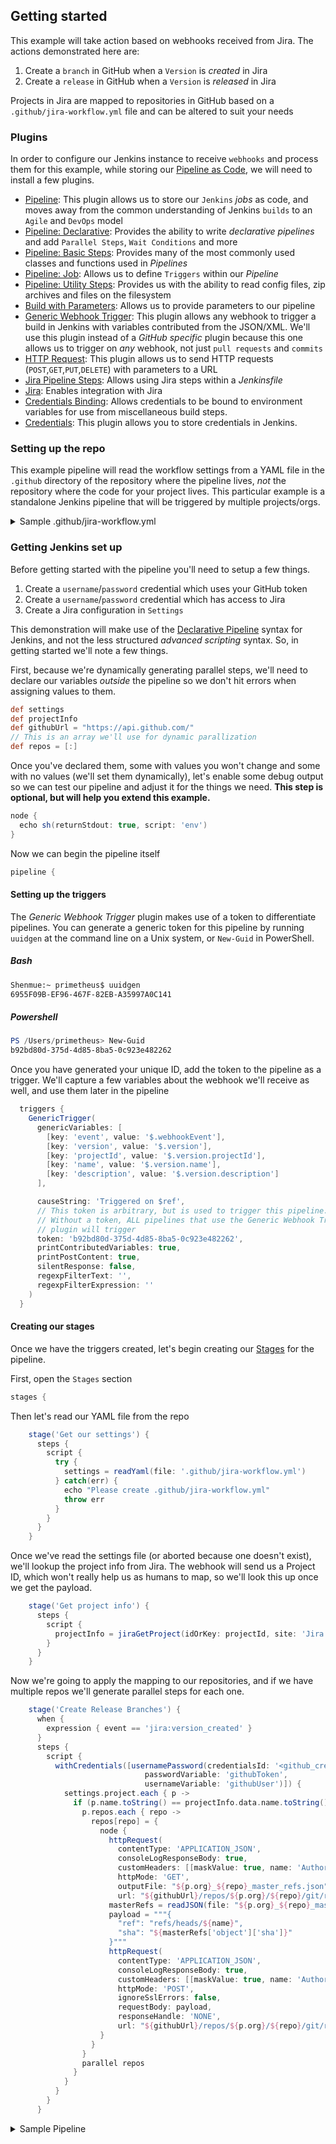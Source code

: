 ## Getting started
This example will take action based on webhooks received from Jira. The actions demonstrated here are:

1. Create a `branch` in GitHub when a `Version` is _created_ in Jira
2. Create a `release` in GitHub when a `Version` is _released_ in Jira

Projects in Jira are mapped to repositories in GitHub based on a `.github/jira-workflow.yml` file and can be altered to suit your needs

### Plugins
In order to configure our Jenkins instance to receive `webhooks` and process them for this example, while storing our [Pipeline as Code](https://jenkins.io/solutions/pipeline), we will need to install a few plugins.

- [Pipeline](https://plugins.jenkins.io/workflow-aggregator): This plugin allows us to store our `Jenkins` _jobs_ as code, and moves away from the common understanding of Jenkins `builds` to an `Agile` and `DevOps` model
- [Pipeline: Declarative](https://plugins.jenkins.io/pipeline-model-definition): Provides the ability to write _declarative pipelines_ and add `Parallel Steps`, `Wait Conditions` and more
- [Pipeline: Basic Steps](https://plugins.jenkins.io/workflow-basic-steps): Provides many of the most commonly used classes and functions used in _Pipelines_
- [Pipeline: Job](https://plugins.jenkins.io/workflow-job): Allows us to define `Triggers` within our _Pipeline_
- [Pipeline: Utility Steps](https://plugins.jenkins.io/pipeline-utility-steps): Provides us with the ability to read config files, zip archives and files on the filesystem
- [Build with Parameters](https://plugins.jenkins.io/build-with-parameters): Allows us to provide parameters to our pipeline
- [Generic Webhook Trigger](https://plugins.jenkins.io/generic-webhook-trigger): This plugin allows any webhook to trigger a build in Jenkins with variables contributed from the JSON/XML. We'll use this plugin instead of a _GitHub specific_ plugin because this one allows us to trigger on _any_ webhook, not just `pull requests` and `commits`
- [HTTP Request](https://plugins.jenkins.io/http_request): This plugin allows us to send HTTP requests (`POST`,`GET`,`PUT`,`DELETE`) with parameters to a URL
- [Jira Pipeline Steps](https://plugins.jenkins.io/jira-steps): Allows using Jira steps within a _Jenkinsfile_
- [Jira](https://plugins.jenkins.io/jira): Enables integration with Jira
- [Credentials Binding](https://plugins.jenkins.io/credentials-binding): Allows credentials to be bound to environment variables for use from miscellaneous build steps.
- [Credentials](https://plugins.jenkins.io/credentials): This plugin allows you to store credentials in Jenkins.

### Setting up the repo

This example pipeline will read the workflow settings from a YAML file in the `.github` directory of the repository where the pipeline lives, _not_ the repository where the code for your project lives. This particular example is a standalone Jenkins pipeline that will be triggered by multiple projects/orgs.

<details><summary>Sample .github/jira-workflow.yml</summary>

```yaml
# The list of Jira projects that we care about 
# will be keys under 'project'
project:
    # The name of the project in Jira, not the key.
    # if we want the key we can certainly update the
    # pipeline to use that instead
  - name: GitHub-Demo
    # The name of the org in GitHub that will be mapped
    # to this project. We cannot use a list here, since
    # we will use a list for the repos
    org: GitHub-Demo
    # A list of repositories that are tied to this project.
    # Each repo here will get a branch matching the version
    repos: 
      - sample-core
      - sample-api
      - sample-ui
```
</details>

### Getting Jenkins set up
Before getting started with the pipeline you'll need to setup a few things.

1. Create a `username`/`password` credential which uses your GitHub token
2. Create a `username`/`password` credential which has access to Jira
3. Create a Jira configuration in `Settings`


This demonstration will make use of the [Declarative Pipeline](https://jenkins.io/doc/book/pipeline/syntax) syntax for Jenkins, and not the less structured _advanced scripting_ syntax. So, in getting started we'll note a few things. 

First, because we're dynamically generating parallel steps, we'll need to declare our variables _outside_ the pipeline so we don't hit errors when assigning values to them.

```groovy
def settings
def projectInfo
def githubUrl = "https://api.github.com/"
// This is an array we'll use for dynamic parallization
def repos = [:]
```

Once you've declared them, some with values you won't change and some with no values (we'll set them dynamically), let's enable some debug output so we can test our pipeline and adjust it for the things we need. **This step is optional, but will help you extend this example.**

```groovy
node {
  echo sh(returnStdout: true, script: 'env')
}
```

Now we can begin the pipeline itself

```groovy
pipeline {
```

#### Setting up the triggers
The *Generic Webhook Trigger* plugin makes use of a token to differentiate pipelines. You can generate a generic token for this pipeline by running `uuidgen` at the command line on a Unix system, or `New-Guid` in PowerShell. 

##### Bash
```bash
Shenmue:~ primetheus$ uuidgen
6955F09B-EF96-467F-82EB-A35997A0C141
```
##### Powershell
```powershell
PS /Users/primetheus> New-Guid
b92bd80d-375d-4d85-8ba5-0c923e482262
```

Once you have generated your unique ID, add the token to the pipeline as a trigger. We'll capture a few variables about the webhook we'll receive as well, and use them later in the pipeline

```groovy
  triggers {
    GenericTrigger(
      genericVariables: [
        [key: 'event', value: '$.webhookEvent'],
        [key: 'version', value: '$.version'],
        [key: 'projectId', value: '$.version.projectId'],
        [key: 'name', value: '$.version.name'],
        [key: 'description', value: '$.version.description']
      ],

      causeString: 'Triggered on $ref',
      // This token is arbitrary, but is used to trigger this pipeline.
      // Without a token, ALL pipelines that use the Generic Webhook Trigger
      // plugin will trigger 
      token: 'b92bd80d-375d-4d85-8ba5-0c923e482262',
      printContributedVariables: true,
      printPostContent: true,
      silentResponse: false,
      regexpFilterText: '',
      regexpFilterExpression: ''
    )
  }
```

#### Creating our stages
Once we have the triggers created, let's begin creating our [Stages](https://jenkins.io/doc/book/pipeline/syntax/#stages) for the pipeline.

First, open the `Stages` section

```groovy
stages {
```

Then let's read our YAML file from the repo

```groovy
    stage('Get our settings') {
      steps {
        script {
          try {
            settings = readYaml(file: '.github/jira-workflow.yml')
          } catch(err) {
            echo "Please create .github/jira-workflow.yml"
            throw err
          }
        }
      }
    }
```

Once we've read the settings file (or aborted because one doesn't exist), we'll lookup the project info from Jira. The webhook will send us a Project ID, which won't really help us as humans to map, so we'll look this up once we get the payload.

```groovy
    stage('Get project info') {
      steps {
        script {
          projectInfo = jiraGetProject(idOrKey: projectId, site: 'Jira')
        }
      }
    }
```

Now we're going to apply the mapping to our repositories, and if we have multiple repos we'll generate parallel steps for each one.

```groovy
    stage('Create Release Branches') {
      when {
        expression { event == 'jira:version_created' }
      }
      steps {
        script {
          withCredentials([usernamePassword(credentialsId: '<github_credentials_id>', 
                              passwordVariable: 'githubToken', 
                              usernameVariable: 'githubUser')]) {
            settings.project.each { p ->
              if (p.name.toString() == projectInfo.data.name.toString()) {
                p.repos.each { repo ->
                  repos[repo] = {
                    node {
                      httpRequest(
                        contentType: 'APPLICATION_JSON',
                        consoleLogResponseBody: true,
                        customHeaders: [[maskValue: true, name: 'Authorization', value: "token ${githubToken}"]],
                        httpMode: 'GET',
                        outputFile: "${p.org}_${repo}_master_refs.json",
                        url: "${githubUrl}/repos/${p.org}/${repo}/git/refs/heads/master")
                      masterRefs = readJSON(file: "${p.org}_${repo}_master_refs.json")
                      payload = """{
                        "ref": "refs/heads/${name}",
                        "sha": "${masterRefs['object']['sha']}"
                      }"""
                      httpRequest(
                        contentType: 'APPLICATION_JSON',
                        consoleLogResponseBody: true,
                        customHeaders: [[maskValue: true, name: 'Authorization', value: "token ${githubToken}"]],
                        httpMode: 'POST',
                        ignoreSslErrors: false,
                        requestBody: payload,
                        responseHandle: 'NONE',
                        url: "${githubUrl}/repos/${p.org}/${repo}/git/refs")
                    }
                  }
                }
                parallel repos
              }
            }
          }
        }
      }
```

<details><summary>Sample Pipeline</summary>

```groovy
// Define variables that we'll set values to later on
// We only need to define the vars we'll use across stages
def settings
def projectInfo
// This is an array we'll use for dynamic parallization
def repos = [:]
def githubUrl = "https://github.example.com/api/v3"
//def githubUrl = "https://api.github.com/"

node {
  // useful debugging info 
  echo sh(returnStdout: true, script: 'env')
}

pipeline {
  // This can run on any agent... we can lock it down to a 
  // particular node if we have multiple nodes, but we won't here
  agent any
  triggers {
    GenericTrigger(
      genericVariables: [
        [key: 'event', value: '$.webhookEvent'],
        [key: 'version', value: '$.version'],
        [key: 'projectId', value: '$.version.projectId'],
        [key: 'name', value: '$.version.name'],
        [key: 'description', value: '$.version.description']
      ],

      causeString: 'Triggered on $ref',
      // This token is arbitrary, but is used to trigger this pipeline.
      // Without a token, ALL pipelines that use the Generic Webhook Trigger
      // plugin will trigger 
      token: '6BE4BF6E-A319-40A8-8FE9-D82AE08ABD03',
      printContributedVariables: true,
      printPostContent: true,
      silentResponse: false,
      regexpFilterText: '',
      regexpFilterExpression: ''
    )
  }
  stages {
    // We'll read our settings in this step
    stage('Get our settings') {
      steps {
        script {
          try {
            settings = readYaml(file: '.github/jira-workflow.yml')
            //sh("echo ${settings.project}")
          } catch(err) {
            echo "Please create .github/jira-workflow.yml"
            throw err
            //currentBuild.result = 'ABORTED'
            //return
            //currentBuild.rawBuild.result = Result.ABORTED //This method requires in-process script approval, but is nicer than what's running currently
          }
        }
      }
    }
    stage('Get project info') {
      steps {
        script {
          //  echo projectId
          projectInfo = jiraGetProject(idOrKey: projectId, site: 'Jira')
          //  echo projectInfo.data.name.toString()
        }
      }
    }
    stage('Create Release Branches') {
      when {
        // Let's only run this stage when we have a 'version created' event
        expression { event == 'jira:version_created' }
      }
      steps {
        script {
          // Specify our credentials to use for the steps
          withCredentials([usernamePassword(credentialsId: '<github_credentials_id>', 
                              passwordVariable: 'githubToken', 
                              usernameVariable: 'githubUser')]) {
            // Loop through our list of Projects in Jira, which will map to Orgs in GitHub.
            // We're assigning it 'p' since 'project' is assigned as part of the YAML structure
            settings.project.each { p ->
              // Only apply this release to the proper Org
              if (p.name.toString() == projectInfo.data.name.toString()) {
                // Loop through each repo in the Org
                p.repos.each { repo ->
                  // Create an array that we will use to dynamically parallelize the 
                  // actions with. 
                  repos[repo] = {
                    node {
                      // Get the master refs to create the branches from
                      httpRequest(
                        contentType: 'APPLICATION_JSON',
                        consoleLogResponseBody: true,
                        customHeaders: [[maskValue: true, name: 'Authorization', value: "token ${githubToken}"]],
                        httpMode: 'GET',
                        outputFile: "${p.org}_${repo}_master_refs.json",
                        url: "${githubUrl}/repos/${p.org}/${repo}/git/refs/heads/master")
                      // Create a variable with the values from the GET response
                      masterRefs = readJSON(file: "${p.org}_${repo}_master_refs.json")
                      // Define the payload for the GitHub API call
                      payload = """{
                        "ref": "refs/heads/${name}",
                        "sha": "${masterRefs['object']['sha']}"
                      }"""
                      // Create the new branches
                      httpRequest(
                        contentType: 'APPLICATION_JSON',
                        consoleLogResponseBody: true,
                        customHeaders: [[maskValue: true, name: 'Authorization', value: "token ${githubToken}"]],
                        httpMode: 'POST',
                        ignoreSslErrors: false,
                        requestBody: payload,
                        responseHandle: 'NONE',
                        url: "${githubUrl}/repos/${p.org}/${repo}/git/refs")
                    }
                  }
                }
                // Execute the API calls simultaneously for each repo in the Org
                parallel repos
              }
            }
          }
        }
      }
    }
    stage('Create Release') {
      when {
        // Let's only run this stage when we have a 'version created' event
        expression { event == 'jira:version_released' }
      }
      steps {
        script {
          // Specify our credentials to use for the steps
          withCredentials([usernamePassword(credentialsId: '<github_credentials_id>', 
                              passwordVariable: 'githubToken', 
                              usernameVariable: 'githubUser')]) {
            // Loop through our list of Projects in Jira, which will map to Orgs in GitHub.
            // We're assigning it 'p' since 'project' is assigned as part of the YAML structure
            settings.project.each { p ->
              // Only apply this release to the proper Org
              if (p.name.toString() == projectInfo.data.name.toString()) {
                // Loop through each repo in the Org
                p.repos.each { repo ->
                  // Create an array that we will use to dynamically parallelize the actions with. 
                  repos[repo] = {
                    node {
                      // Get the current releases
                      httpRequest(
                        contentType: 'APPLICATION_JSON',
                        consoleLogResponseBody: true,
                        customHeaders: [[maskValue: true, name: 'Authorization', value: "token ${githubToken}"]],
                        httpMode: 'GET',
                        outputFile: "${p.org}_${repo}_releases.json",
                        url: "${githubUrl}/repos/${p.org}/${repo}/releases")
                      // Create a variable with the values from the GET response
                      releases = readJSON(file: "${p.org}_${repo}_releases.json")
                      // Define the payload for the GitHub API call
                      def payload = """{
                        "tag_name": "${name}",
                        "target_commitish": "${name}",
                        "name": "${name}",
                        "body": "${description}",
                        "draft": false,
                        "prerelease": false
                      }"""
                      // Create the new release
                      httpRequest(
                        contentType: 'APPLICATION_JSON',
                        consoleLogResponseBody: true,
                        customHeaders: [[maskValue: true, name: 'Authorization', value: "token ${githubToken}"]],
                        httpMode: 'POST',
                        ignoreSslErrors: false,
                        requestBody: payload,
                        responseHandle: 'NONE',
                        url: "${githubUrl}/repos/${p.org}/${repo}/releases")
                    }
                  }
                }
                // Execute the API calls simultaneously for each repo in the Org
                parallel repos
              }
            }
          }
        }
      }
    }
  }
}
```

</details>
